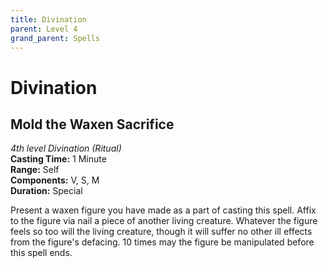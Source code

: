 ```yaml
---
title: Divination
parent: Level 4
grand_parent: Spells
---
```


# Divination

## Mold the Waxen Sacrifice
*4th level Divination (Ritual)*<br>
**Casting Time:** 1 Minute<br>
**Range:** Self<br>
**Components:** V, S, M<br>
**Duration:** Special

Present a waxen figure you have made as a part of casting this spell. Affix to the figure via nail a piece of another living creature. Whatever the figure feels so too will the living creature, though it will suffer no other ill effects from the figure's defacing. 10 times may the figure be manipulated before this spell ends.
